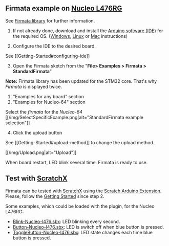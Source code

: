 ## Firmata example on [Nucleo L476RG](http://www.st.com/en/evaluation-tools/nucleo-l476rg.html)

See [Firmata library](https://www.arduino.cc/en/Reference/Firmata) for further information.

1. If not already done, download and install the [Arduino software (IDE)](https://www.arduino.cc/en/Main/Software) for the required OS.
([Windows](https://www.arduino.cc/en/Guide/Windows), [Linux](https://www.arduino.cc/en/Guide/linux) or [Mac](https://www.arduino.cc/en/Guide/MacOSX) instructions)

2. Configure the IDE to the desired board. 

  See [[Getting-Started#configuring-ide]]

3. Open the Firmata sketch from the "**File> Examples > Firmata > StandardFirmata**"

  **Note:** Firmata library has been updated for the STM32 core. That's why _Firmata_ is displayed twice.
  1. "Examples for any board" section
  2. "Examples for Nucleo-64" section

  Select the _firmata_ for the _Nucleo-64_
  [[/img/SelectSpecificExample.png|alt="StandardFirmata example selection"]]

4. Click the upload button

  See [[Getting-Started#upload-method]] to change the upload method.

  [[/img/Upload.png|alt="Upload"]]

When board restart, LED blink several time. Firmata is ready to use.

## Test with [ScratchX](http://scratchx.org/)
Firmata can be tested with [ScratchX](http://scratchx.org/) using the [Scratch Arduino Extension](http://khanning.github.io/scratch-arduino-extension/index.html).
Please, follow the [Getting Started](http://khanning.github.io/scratch-arduino-extension/gettingstarted.html) since step 2.

Some examples, which could be loaded with the plugin, for the Nucleo L476RG:
*  [Blink-Nucleo-l476.sbx](https://github.com/stm32duino/wiki/raw/master/examples/scratchx/Blink-Nucleo-l476.sbx): LED blinking every second.
*  [Button-Nucleo-l476.sbx](https://github.com/stm32duino/wiki/raw/master/examples/scratchx/Button-Nucleo-l476.sbx): LED is switch off when blue button is pressed.
*  [ToggleButton-Nucleo-l476.sbx](https://github.com/stm32duino/wiki/raw/master/examples/scratchx/ToggleButton-Nucleo-l476.sbx): LED state changes each time blue button is pressed.
